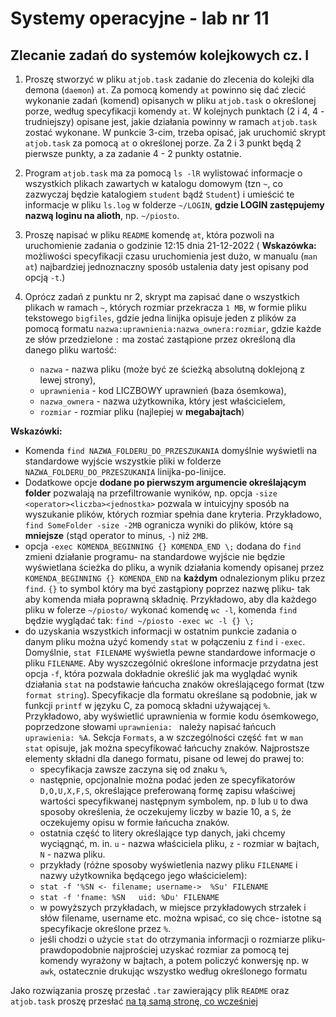 
# Systemy operacyjne - lab nr 11

## Zlecanie zadań do systemów kolejkowych cz. I

1. Proszę stworzyć w pliku `atjob.task` zadanie do zlecenia do kolejki dla demona (`daemon`) `at`. Za pomocą komendy `at` powinno się dać zlecić wykonanie zadań (komend) opisanych w pliku `atjob.task` o określonej porze, według specyfikacji komendy `at`. W kolejnych punktach (2 i 4, 4 - trudniejszy) opisane jest, jakie działania powinny w ramach `atjob.task` zostać wykonane. W punkcie 3-cim, trzeba opisać, jak uruchomić skrypt `atjob.task` za pomocą `at` o określonej porze. Za 2 i 3 punkt będą 2 pierwsze punkty, a za zadanie 4 - 2 punkty ostatnie.

1. Program `atjob.task` ma za pomocą `ls -lR` wylistować informacje o wszystkich plikach zawartych w katalogu domowym (tzn `~`, co zazwyczaj będzie katalogiem `student` bądź `Student`) i umieścić te informacje w pliku `ls.log` w folderze `~/LOGIN`, **gdzie LOGIN zastępujemy nazwą loginu na alioth**, np. `~/piosto`. 

1. Proszę napisać w pliku `README` komendę `at`, która pozwoli na uruchomienie zadania o godzinie 12:15 dnia 21-12-2022 ( **Wskazówka:** możliwości specyfikacji czasu uruchomienia jest dużo, w manualu (`man at`) najbardziej jednoznaczny sposób ustalenia daty jest opisany pod opcją `-t`.) 

1. Oprócz zadań z punktu nr 2, skrypt ma zapisać dane o wszystkich plikach w ramach `~`, których rozmiar przekracza `1 MB`, w formie pliku tekstowego `bigfiles`, gdzie jedna linijka opisuje jeden z plików za pomocą formatu `nazwa:uprawnienia:nazwa_ownera:rozmiar`, gdzie każde ze słów przedzielone `:` ma zostać zastąpione przez określoną dla danego pliku wartość:
	- `nazwa` - nazwa pliku (może być ze ścieżką absolutną doklejoną z lewej strony),
	- `uprawnienia` - kod LICZBOWY uprawnień (baza ósemkowa),
	- `nazwa_ownera` - nazwa użytkownika, który jest właścicielem,
	- `rozmiar` - rozmiar pliku (najlepiej w **megabajtach**)

**Wskazówki:** 

- Komenda `find NAZWA_FOLDERU_DO_PRZESZUKANIA` domyślnie wyświetli na standardowe wyjście wszystkie pliki w folderze `NAZWA_FOLDERU_DO_PRZESZUKANIA` linijka-po-linijce.
- Dodatkowe opcje **dodane po pierwszym argumencie określającym folder** pozwalają na przefiltrowanie wyników, np. opcja `-size <operator><liczba><jednostka>` pozwala w intuicyjny sposób na wyszukanie plików, których rozmiar spełnia dane kryteria. Przykładowo, `find SomeFolder -size -2MB` ogranicza wyniki do plików, które są **mniejsze** (stąd operator to minus, `-`) niż `2MB`.
- opcja `-exec KOMENDA_BEGINNING {} KOMENDA_END \;` dodana do `find` zmieni działanie programu- na standardowe wyjście nie będzie wyświetlana ścieżka do pliku, a wynik działania komendy opisanej przez `KOMENDA_BEGINNING {} KOMENDA_END` na **każdym** odnalezionym pliku przez `find`. `{}` to symbol który ma być zastąpiony poprzez nazwę pliku- tak aby komenda miała poprawną składnię. Przykładowo, aby dla każdego pliku w folerze `~/piosto/` wykonać komendę `wc -l`, komenda `find` będzie wyglądać tak: `find ~/piosto -exec wc -l {} \;`
- do uzyskania wszystkich informacji w ostatnim punkcie zadania o danym pliku można użyć komendy `stat` w połączeniu z `find` i `-exec`. Domyślnie, `stat FILENAME` wyświetla pewne standardowe informacje o pliku `FILENAME`. Aby wyszczególnić określone informacje przydatna jest opcja `-f`, która pozwala dokładnie określić jak ma wyglądać wynik działania `stat` na podstawie łańcucha znaków określającego format (tzw `format string`). Specyfikacje dla formatu określane są podobnie, jak w funkcji `printf` w języku C, za pomocą składni używającej `%`. Przykładowo, aby wyświetlić uprawnienia w formie kodu ósemkowego, poprzedzone słowami `uprawnienia: ` należy napisać łańcuch `uprawienia: %A`. Sekcja `Formats`, a w szczególności część `fmt` w `man stat` opisuje, jak można specyfikować łańcuchy znaków. Najprostsze elementy składni dla danego formatu, pisane od lewej do prawej to: 
    - specyfikacja zawsze zaczyna się od znaku `%`,
    - następnie, opcjonalnie można podać jeden ze specyfikatorów `D,O,U,X,F,S`, określające preferowaną formę zapisu właściwej wartości specyfikwanej następnym symbolem, np. `D` lub `U` to dwa sposoby określenia, że oczekujemy liczby w bazie 10, a `S`, że oczekujemy opisu w formie łańcucha znaków.
    - ostatnia część to litery określające typ danych, jaki chcemy wyciągnąć, m. in. `u` - nazwa właściciela pliku, `z` - rozmiar w bajtach, `N` - nazwa pliku.
    - przykłady (różne sposoby wyświetlenia nazwy pliku `FILENAME` i nazwy użytkownika będącego jego właścicielem):
	- `stat -f '%SN <- filename; username->  %Su' FILENAME` 
	- `stat -f 'fname: %SN   uid: %Du' FILENAME` 
    - w powyższych przykładach, w miejsce przykładowych strzałek i słów filename, username etc. można wpisać, co się chce- istotne są specyfikacje określone przez `%`.
    - jeśli chodzi o użycie `stat` do otrzymania informacji o rozmiarze pliku- prawdopodobnie najprościej uzyskać rozmiar za pomocą tej komendy wyrażony w bajtach, a potem policzyć konwersję np. w `awk`, ostatecznie drukując wszystko według określonego formatu

Jako rozwiązania proszę przesłać `.tar` zawierający plik `README` oraz `atjob.task` proszę przesłać [na tą samą stronę, co wcześniej](https://alioth.uwb.edu.pl/cgi-bin/so-lab/rejestr)
